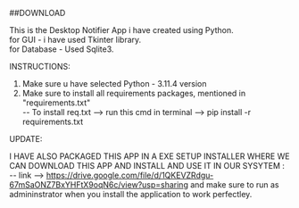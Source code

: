 ##DOWNLOAD

This is the Desktop Notifier App i have created using Python.<br>
for GUI - i have used Tkinter library.<br>
for Database - Used Sqlite3.<br>

INSTRUCTIONS:

1. Make sure u have selected Python - 3.11.4 version
2. Make sure to install all requirements packages, mentioned in "requirements.txt" <br> -- To install req.txt  --> run this cmd in terminal --> pip install -r requirements.txt

UPDATE:

I HAVE ALSO PACKAGED THIS APP IN A EXE SETUP INSTALLER WHERE WE CAN DOWNLOAD THIS APP AND INSTALL AND USE IT IN OUR SYSYTEM : <br> -- link --> https://drive.google.com/file/d/1QKEVZRdgu-67mSaONZ7BxYHFtX9oqN6c/view?usp=sharing
and make sure to run as admininstrator when you install the application to work perfectley.
